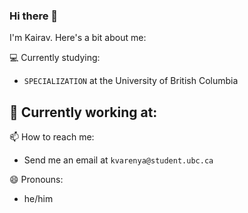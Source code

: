 ### Hi there 👋
I'm Kairav. Here's a bit about me:

💻 Currently studying:
 - `SPECIALIZATION` at the University of British Columbia 

💼 Currently working at:
- 

📫 How to reach me:
- Send me an email at `kvarenya@student.ubc.ca`

😄 Pronouns:
- he/him
